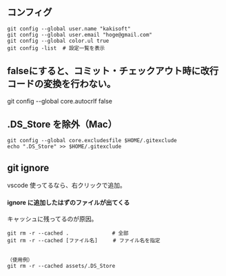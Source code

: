## コンフィグ
```
git config --global user.name "kakisoft"
git config --global user.email "hoge@gmail.com"
git config --global color.ul true
git config -list  # 設定一覧を表示 

```

## falseにすると、コミット・チェックアウト時に改行コードの変換を行わない。
git config --global core.autocrlf false


## .DS_Store を除外（Mac）
```
git config --global core.excludesfile $HOME/.gitexclude
echo ".DS_Store" >> $HOME/.gitexclude
```

## git ignore
vscode 使ってるなら、右クリックで追加。  

#### ignore に追加したはずのファイルが出てくる
キャッシュに残ってるのが原因。
```
git rm -r --cached .              # 全部
git rm -r --cached [ファイル名]     # ファイル名を指定


（使用例）
git rm -r --cached assets/.DS_Store
```


